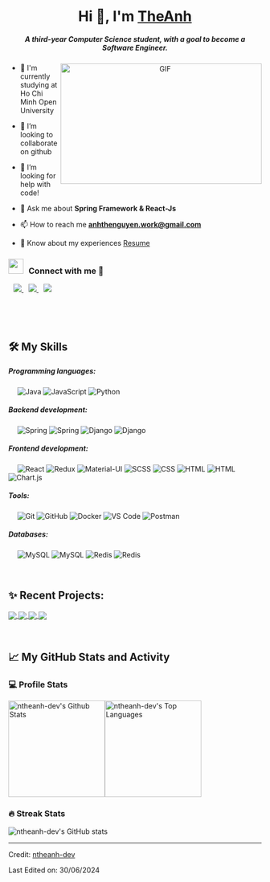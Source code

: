   <h1 align="center">Hi 👋, I'm <a href="https://github.com/ntheanh-dev" target="blank">
TheAnh</a></h1>
<h5 align="center">A third-year Computer Science student, with a goal to become a Software Engineer.</h5>

<a target="_blank" align="center">
  <img align="right" top="500" height="240" width="400" alt="GIF" src="https://media.giphy.com/media/SWoSkN6DxTszqIKEqv/giphy.gif">
</a>
<ul>
<li>
<p>🌱 I'm currently studying at Ho Chi Minh Open University</p>
</li>
<li>
<p>👯 I’m looking to collaborate on github</p>
</li>
<li>
<p>🤔 I’m looking for help with code!</p>
</li>
<li>
<p>💬 Ask me about <strong>Spring Framework &amp; React-Js</strong></p>
</li>
<li>
<p>📫 How to reach me <strong><a href="mailto:anhthenguyen.work@gmail.com">anhthenguyen.work@gmail.com</a></strong></p>
</li>
<li>
<p>📄 Know about my experiences <a href="https://drive.google.com/file/d/1sV6fMQSh9NuQfASZvdoDUcXU7yOHRfbR/view" target="blank">Resume</a></p>
</li>
</ul>
<h3 > <img src="https://media.giphy.com/media/iY8CRBdQXODJSCERIr/giphy.gif" width="30" height="30" style="margin-right: 10px;">Connect with me 🤝 </h3>
<div class="icons-social" >
    <a style="margin-left: 10px;" target="_blank" href="http://www.linkedin.com/in/anhthenguyen204/">
			<img src="https://img.icons8.com/doodle/40/000000/linkedin--v2.png">
    </a>
    <a style="margin-left: 10px;" target="_blank" href="https://github.com/ntheanh-dev">
		  <img src="https://img.icons8.com/doodle/40/000000/github--v1.png">
    </a>
        <a style="margin-left: 10px;" target="_blank" href="https://www.instagram.com/thean_20.04/">
			<img src="https://img.icons8.com/doodle/40/000000/instagram-new--v2.png"></a>
</div>
<p> </p>
<p> </p>
<h2 id="️-my-skills">🛠️ My Skills</h2>
<h5 id="programming-languages">Programming languages:</h5>
<p> 
<img src="https://img.shields.io/badge/-Java-000?&amp;logo=OPENJDK" alt="Java">
<img src="https://img.shields.io/badge/-JavaScript-000?&amp;logo=JavaScript" alt="JavaScript">
<img src="https://img.shields.io/badge/-Python-000?&amp;logo=Python" alt="Python">
<h5 id="programming-languages">Backend development:</h5>
<p> 
<img src="https://img.shields.io/badge/-SpringMVC-000?&amp;logo=SPRING" alt="Spring">
<img src="https://img.shields.io/badge/-SpringBoot-000?&amp;logo=SPRING" alt="Spring">
<img src="https://img.shields.io/badge/-Django-000?&amp;logo=Django" alt="Django">
<img src="https://img.shields.io/badge/-Flask-000?&amp;logo=Flask" alt="Django">
<h5 id="frontend-development">Frontend development:</h5>
<p> 
<img src="https://img.shields.io/badge/-React-000?&amp;logo=React" alt="React">
<img src="https://img.shields.io/badge/-Redux-000?&amp;logo=Redux" alt="Redux">
<img src="https://img.shields.io/badge/-Material--UI-000?&amp;logo=Material-UI" alt="Material-UI">
<img src="https://img.shields.io/badge/-SCSS-000?&amp;logo=Sass" alt="SCSS">
<img src="https://img.shields.io/badge/-CSS-000?&amp;logo=CSS3" alt="CSS">
<img src="https://img.shields.io/badge/-HTML-000?&amp;logo=HTML5" alt="HTML">
<img src="https://img.shields.io/badge/-JQUERY-000?&amp;logo=JQUERY" alt="HTML">
<img src="https://img.shields.io/badge/-Chart.js-000?&amp;logo=Chart.js" alt="Chart.js"></p>
<h5 id="tools">Tools:</h5>
<p> 
<img src="https://img.shields.io/badge/-Git-000?&amp;logo=Git" alt="Git">
<img src="https://img.shields.io/badge/-GitHub-000?&amp;logo=GitHub" alt="GitHub">
<img src="https://img.shields.io/badge/-Docker-000?&amp;logo=Docker" alt="Docker">
<img src="https://img.shields.io/badge/-VS%20Code-000?&amp;logo=Visual-Studio-Code" alt="VS Code">
<img src="https://img.shields.io/badge/-Postman-000?&amp;logo=Postman" alt="Postman"></p>
<h5 id="databases">Databases:</h5>
<p> 
<img src="https://img.shields.io/badge/-MySQL-000?&amp;logo=MySQL" alt="MySQL">
<img src="https://img.shields.io/badge/-SQLServer-000?&amp;logo=microsoft-sql-server" alt="MySQL">
<img src="https://img.shields.io/badge/-Redis-000?&amp;logo=Redis" alt="Redis">
<img src="https://img.shields.io/badge/-Firebase-000?&amp;logo=Firebase" alt="Redis">
<p> </p>
<h2 id="️-my-outstanding -repo">✨ Recent Projects:</h2>
<a href="https://github.com/ntheanh-dev/apartment-management/">
  <img align="center" src="https://github-readme-stats-sigma-five.vercel.app/api/pin/?username=ntheanh-dev&repo=apartment-management&theme=dark" />
</a>   
<a href="https://github.com/ntheanh-dev/qwicker-be">
  <img align="center" src="https://github-readme-stats-sigma-five.vercel.app/api/pin/?username=ntheanh-dev&repo=qwicker-be&theme=dark" />
</a>   
<a href="https://github.com/ntheanh-dev/msistore-react">
  <img align="center" src="https://github-readme-stats-sigma-five.vercel.app/api/pin/?username=ntheanh-dev&repo=msistore-react&theme=dark" />
</a>   
<a href="https://github.com/ntheanh-dev/single-hotel-mangement">
  <img align="center" src="https://github-readme-stats-sigma-five.vercel.app/api/pin/?username=ntheanh-dev&repo=single-hotel-mangement&theme=dark" />
</a>   
<p> </p>

<h2 id="-my-github-stats-and-activity">📈 My GitHub Stats and Activity</h2>
<h3 id="-profile-stats">💻 Profile Stats</h3>
<p><img alt="ntheanh-dev's Github Stats" src="https://github-readme-stats.vercel.app/api/?username=ntheanh-dev&amp;show_icons=true&amp;include_all_commits=true&amp;count_private=true&amp;theme=react&amp;hide_border=true&amp;bg_color=1F222E&amp;title_color=F85D7F&amp;icon_color=F8D866" height="192px"><img alt="ntheanh-dev's Top Languages" src="https://github-readme-stats.vercel.app/api/top-langs/?username=ntheanh-dev&amp;langs_count=8&amp;layout=compact&amp;theme=react&amp;hide_border=true&amp;bg_color=1F222E&amp;title_color=F85D7F&amp;icon_color=F8D866" height="192px"></p>
<h3 id="-streak-stats">🔥 Streak Stats</h3>
<p><img src="https://github-readme-streak-stats.herokuapp.com/?user=ntheanh-dev&amp;theme=tokyonight" alt="ntheanh-dev's GitHub stats"></p>

<hr>
<p>Credit: <a href="https://github.com/ntheanh-dev">ntheanh-dev</a></p>
<p>Last Edited on: 30/06/2024</p>
